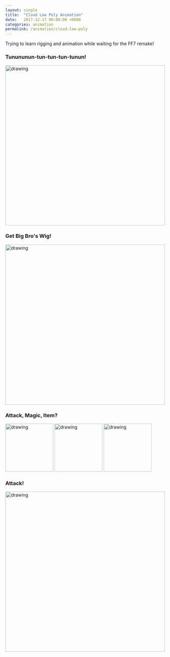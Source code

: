 ```yaml
---
layout: single
title:  "Cloud Low Poly Animation"
date:   2017-12-17 00:00:00 +0800
categories: animation
permalink: /animation/cloud-low-poly
---
```


Trying to learn rigging and animation while waiting for the FF7 remake!

### Tunununun-tun-tun-tun-tunun!
<img src="https://storage.googleapis.com/magtanggol-github-io/cloud-low-poly/cloud-victory-pose.gif" alt="drawing" width="500"/>


### Get Big Bro's Wig!
<img src="https://storage.googleapis.com/magtanggol-github-io/cloud-low-poly/cloud-squat.gif" alt="drawing" width="500"/>  


### Attack, Magic, Item?
<img src="https://storage.googleapis.com/magtanggol-github-io/cloud-low-poly/cloud-wait-left.gif" alt="drawing" width="150"/>
<img src="https://storage.googleapis.com/magtanggol-github-io/cloud-low-poly/cloud-wait-center.gif" alt="drawing" width="150"/>
<img src="https://storage.googleapis.com/magtanggol-github-io/cloud-low-poly/cloud-wait-right.gif" alt="drawing" width="150"/>


### Attack! 
<img src="https://storage.googleapis.com/magtanggol-github-io/cloud-low-poly/cloud-attack-2.gif" alt="drawing" width="500"/>

